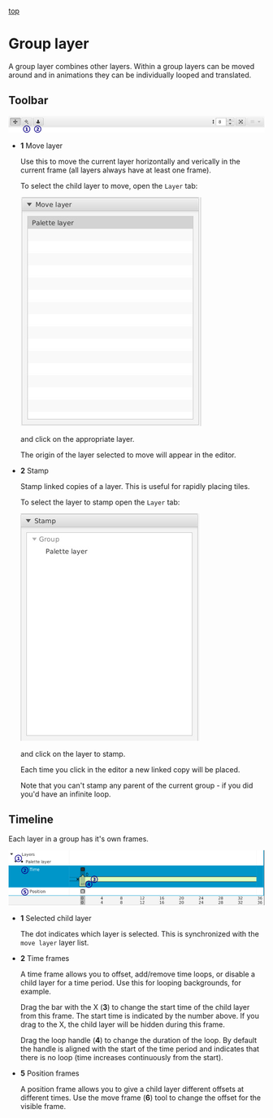[top](mainwindow.md)

# Group layer

A group layer combines other layers.  Within a group layers can be moved around and in animations they can be individually looped and translated.

## Toolbar

![Toolbar](grouptoolbar.jpg)

* **1** Move layer

   Use this to move the current layer horizontally and verically in the current frame (all layers always have at least one frame).

   To select the child layer to move, open the `Layer` tab:

   ![Move layer settings](groupmovelayersettings.jpg)

   and click on the appropriate layer.

   The origin of the layer selected to move will appear in the editor.

* **2** Stamp

   Stamp linked copies of a layer.  This is useful for rapidly placing tiles.

   To select the layer to stamp open the `Layer` tab:

   ![Stamp settings](groupstampsettings.jpg)

   and click on the layer to stamp.

   Each time you click in the editor a new linked copy will be placed.

   Note that you can't stamp any parent of the current group - if you did you'd have an infinite loop.

## Timeline

Each layer in a group has it's own frames.

![Group timeline](grouptimeline.jpg)

* **1** Selected child layer

   The dot indicates which layer is selected.  This is synchronized with the `move layer` layer list.

* **2** Time frames

   A time frame allows you to offset, add/remove time loops, or disable a child layer for a time period.  Use this for looping backgrounds, for example.

   Drag the bar with the X (**3**) to change the start time of the child layer from this frame.  The start time is indicated by the number above.  If you drag to the X, the child layer will be hidden during this frame.

   Drag the loop handle (**4**) to change the duration of the loop.  By default the handle is aligned with the start of the time period and indicates that there is no loop (time increases continuously from the start).

* **5** Position frames

   A position frame allows you to give a child layer different offsets at different times.  Use the move frame (**6**) tool to change the offset for the visible frame.
